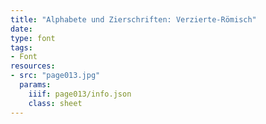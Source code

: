 ```yaml
---
title: "Alphabete und Zierschriften: Verzierte-Römisch"
date:
type: font
tags:
- Font
resources:
- src: "page013.jpg"
  params:
    iiif: page013/info.json
    class: sheet
---
```

